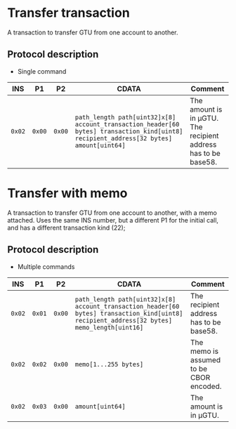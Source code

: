 # Transfer transaction

A transaction to transfer GTU from one account to another.

## Protocol description

- Single command

| INS    | P1     | P2     | CDATA                                                                                                                                  | Comment                                                        |
| ------ | ------ | ------ | -------------------------------------------------------------------------------------------------------------------------------------- | -------------------------------------------------------------- |
| `0x02` | `0x00` | `0x00` | `path_length path[uint32]x[8] account_transaction_header[60 bytes] transaction_kind[uint8] recipient_address[32 bytes] amount[uint64]` | The amount is in µGTU. The recipient address has to be base58. |

# Transfer with memo

A transaction to transfer GTU from one account to another, with a memo attached.
Uses the same INS number, but a different P1 for the initial call, and has a different transaction kind (22);

## Protocol description

- Multiple commands

| INS    | P1     | P2     | CDATA                                                                                                                                       | Comment                                 |
| ------ | ------ | ------ | ------------------------------------------------------------------------------------------------------------------------------------------- | --------------------------------------- |
| `0x02` | `0x01` | `0x00` | `path_length path[uint32]x[8] account_transaction_header[60 bytes] transaction_kind[uint8] recipient_address[32 bytes] memo_length[uint16]` | The recipient address has to be base58. |
| `0x02` | `0x02` | `0x00` | `memo[1...255 bytes]`                                                                                                                       | The memo is assumed to be CBOR encoded. |
| `0x02` | `0x03` | `0x00` | `amount[uint64]`                                                                                                                            | The amount is in µGTU.                  |
